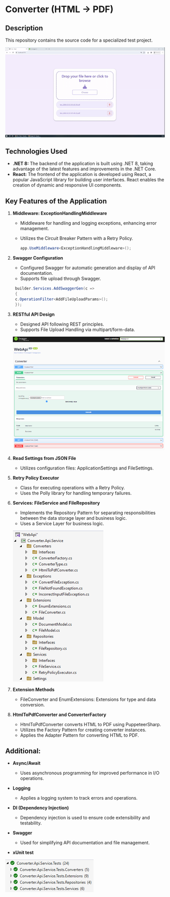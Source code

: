 # Converter (HTML -> PDF)

## Description

This repository contains the source code for a specialized test project.

   ![Sample Image 0](images/00.gif)
   
## Technologies Used
   - **.NET 8:** The backend of the application is built using .NET 8, taking advantage of the latest features and improvements in the .NET Core.
   - **React:** The frontend of the application is developed using React, a popular JavaScript library for building user interfaces. React enables the creation of dynamic and responsive UI components.

## Key Features of the Application

1. **Middleware: ExceptionHandlingMiddleware**
   - Middleware for handling and logging exceptions, enhancing error management.
   - Utilizes the Circuit Breaker Pattern with a Retry Policy.

     ```csharp
     app.UseMiddleware<ExceptionHandlingMiddleware>();
     ```

2. **Swagger Configuration**
   - Configured Swagger for automatic generation and display of API documentation.
   - Supports file upload through Swagger.
   
    ```csharp
     builder.Services.AddSwaggerGen(c => 
	 {
	 c.OperationFilter<AddFileUploadParams>();
	 });
     ```

3. **RESTful API Design**
   - Designed API following REST principles.
   - Supports File Upload Handling via multipart/form-data.
   
   ![Sample Image 1](images/01.png)

4. **Read Settings from JSON File**
   - Utilizes configuration files: ApplicationSettings and FileSettings.

5. **Retry Policy Executor**
   - Class for executing operations with a Retry Policy.
   - Uses the Polly library for handling temporary failures.

6. **Services: FileService and FileRepository**
   - Implements the Repository Pattern for separating responsibilities between the data storage layer and business logic.
   - Uses a Service Layer for business logic.
   
    ![Sample Image 2](images/02.png)

7. **Extension Methods**
   - FileConverter and EnumExtensions: Extensions for type and data conversion.

8. **HtmlToPdfConverter and ConverterFactory**
   - HtmlToPdfConverter converts HTML to PDF using PuppeteerSharp.
   - Utilizes the Factory Pattern for creating converter instances.
   - Applies the Adapter Pattern for converting HTML to PDF.

## Additional:

- **Async/Await**
  - Uses asynchronous programming for improved performance in I/O operations.

- **Logging**
  - Applies a logging system to track errors and operations.

- **DI (Dependency Injection)**
  - Dependency injection is used to ensure code extensibility and testability.

- **Swagger**
  - Used for simplifying API documentation and file management.

- **xUnit test**

 ![Sample Image 3](images/03.png)
